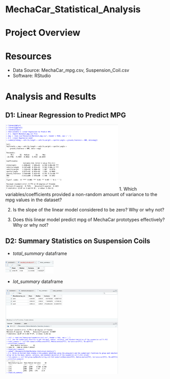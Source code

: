 # MechaCar_Statistical_Analysis

# Project Overview

# Resources
- Data Source: MechaCar_mpg.csv, Suspension_Coil.csv
- Software: RStudio

# Analysis and Results
## D1: Linear Regression to Predict MPG
<img src="/Resources/img1.png" width="70%" height="70%">
1. Which variables/coefficients provided a non-random amount of variance to the mpg values in the dataset?


2. Is the slope of the linear model considered to be zero? Why or why not?

3. Does this linear model predict mpg of MechaCar prototypes effectively? Why or why not?

## D2: Summary Statistics on Suspension Coils
- *total_summary* dataframe

<img src="/Resources/img2.png" width="30%" height="30%">

- *lot_summary* dataframe

<img src="/Resources/img3.png" width="70%" height="70%">
